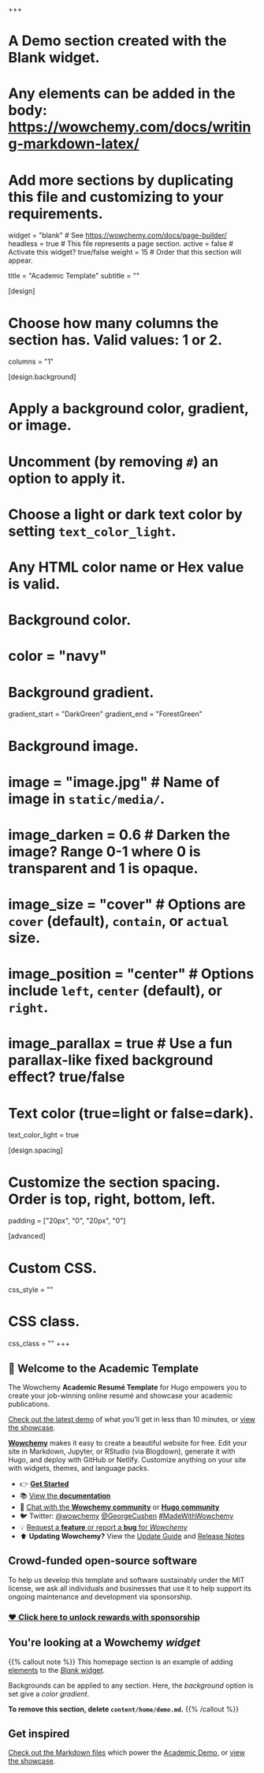 +++

# A Demo section created with the Blank widget.

# Any elements can be added in the body: https://wowchemy.com/docs/writing-markdown-latex/

# Add more sections by duplicating this file and customizing to your requirements.

widget = "blank" # See https://wowchemy.com/docs/page-builder/
headless = true # This file represents a page section.
active = false # Activate this widget? true/false
weight = 15 # Order that this section will appear.

title = "Academic Template"
subtitle = ""

\[design\]

# Choose how many columns the section has. Valid values: 1 or 2.

columns = "1"

\[design.background\]

# Apply a background color, gradient, or image.

# Uncomment (by removing `#`) an option to apply it.

# Choose a light or dark text color by setting `text_color_light`.

# Any HTML color name or Hex value is valid.

# Background color.

# color = "navy"

# Background gradient.

gradient_start = "DarkGreen"
gradient_end = "ForestGreen"

# Background image.

# image = "image.jpg"  # Name of image in `static/media/`.

# image_darken = 0.6  # Darken the image? Range 0-1 where 0 is transparent and 1 is opaque.

# image_size = "cover"  #  Options are `cover` (default), `contain`, or `actual` size.

# image_position = "center"  # Options include `left`, `center` (default), or `right`.

# image_parallax = true  # Use a fun parallax-like fixed background effect? true/false

# Text color (true=light or false=dark).

text_color_light = true

\[design.spacing\]

# Customize the section spacing. Order is top, right, bottom, left.

padding = \["20px", "0", "20px", "0"\]

\[advanced\]

# Custom CSS.

css_style = ""

# CSS class.

css_class = ""
+++

## 👋 Welcome to the Academic Template

The Wowchemy **Academic Resumé Template** for Hugo empowers you to create your job-winning online resumé and showcase your academic publications.

[Check out the latest demo](https://academic-demo.netlify.app) of what you'll get in less than 10 minutes, or [view the showcase](https://wowchemy.com/user-stories/).

[**Wowchemy**](https://wowchemy.com) makes it easy to create a beautiful website for free. Edit your site in Markdown, Jupyter, or RStudio (via Blogdown), generate it with Hugo, and deploy with GitHub or Netlify. Customize anything on your site with widgets, themes, and language packs.

- 👉 [**Get Started**](https://wowchemy.com/docs/install/)
- 📚 [View the **documentation**](https://wowchemy.com/docs/)
- 💬 [Chat with the **Wowchemy community**](https://discord.gg/z8wNYzb) or [**Hugo community**](https://discourse.gohugo.io)
- 🐦 Twitter: [@wowchemy](https://twitter.com/wowchemy) [@GeorgeCushen](https://twitter.com/GeorgeCushen) [#MadeWithWowchemy](<https://twitter.com/search?q=(%23MadeWithWowchemy%20OR%20%23MadeWithAcademic)&src=typed_query>)
- 💡 [Request a **feature** or report a **bug** for _Wowchemy_](https://github.com/wowchemy/wowchemy-hugo-modules/issues)
- ⬆️ **Updating Wowchemy?** View the [Update Guide](https://wowchemy.com/docs/update/) and [Release Notes](https://wowchemy.com/updates/)

## Crowd-funded open-source software

To help us develop this template and software sustainably under the MIT license, we ask all individuals and businesses that use it to help support its ongoing maintenance and development via sponsorship.

### [❤️ Click here to unlock rewards with sponsorship](https://wowchemy.com/plans/)

## You're looking at a Wowchemy _widget_

{{% callout note %}}
This homepage section is an example of adding [elements](https://sourcethemes.com/academic/docs/writing-markdown-latex/) to the [_Blank_ widget](https://sourcethemes.com/academic/docs/widgets/).

Backgrounds can be applied to any section. Here, the _background_ option is set give a _color gradient_.

**To remove this section, delete `content/home/demo.md`.**
{{% /callout %}}

## Get inspired

[Check out the Markdown files](https://github.com/wowchemy/starter-academic/tree/master/exampleSite) which power the [Academic Demo](https://academic-demo.netlify.app), or [view the showcase](https://wowchemy.com/user-stories/).
